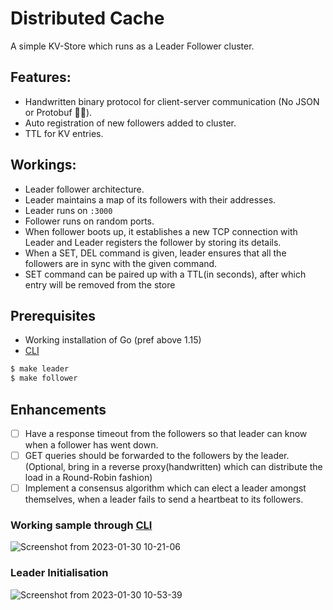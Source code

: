 # Distributed Cache

A simple KV-Store which runs as a Leader Follower cluster. 

## Features:
- Handwritten binary protocol for client-server communication (No JSON or Protobuf 🙅‍♂️).
- Auto registration of new followers added to cluster.
- TTL for KV entries.

## Workings:

- Leader follower architecture.
- Leader maintains a map of its followers with their addresses.
- Leader runs on `:3000`
- Follower runs on random ports.
- When follower boots up, it establishes a new TCP connection with Leader and Leader registers the follower by storing its details.
- When a SET, DEL command is given, leader ensures that all the followers are in sync with the given command.
- SET command can be paired up with a TTL(in seconds), after which entry will be removed from the store

## Prerequisites

- Working installation of Go (pref above 1.15)
- [CLI](https://github.com/humanbeeng/kv-cli) 

```sh
$ make leader
$ make follower
```

## Enhancements

- [ ] Have a response timeout from the followers so that leader can know when a follower has went down.
- [ ] GET queries should be forwarded to the followers by the leader. (Optional, bring in a reverse proxy(handwritten) which can distribute the load in a Round-Robin fashion)
- [ ] Implement a consensus algorithm which can elect a leader amongst themselves, when a leader fails to send a heartbeat to its followers.

### Working sample through [CLI](https://github.com/humanbeeng/kv-cli)

![Screenshot from 2023-01-30 10-21-06](https://user-images.githubusercontent.com/37271977/215390645-a0a9debd-3378-4860-827d-2e960ed25f67.png)

### Leader Initialisation

![Screenshot from 2023-01-30 10-53-39](https://user-images.githubusercontent.com/37271977/215394638-2b838839-6659-47df-9ec2-cbe80dc0d107.png)

